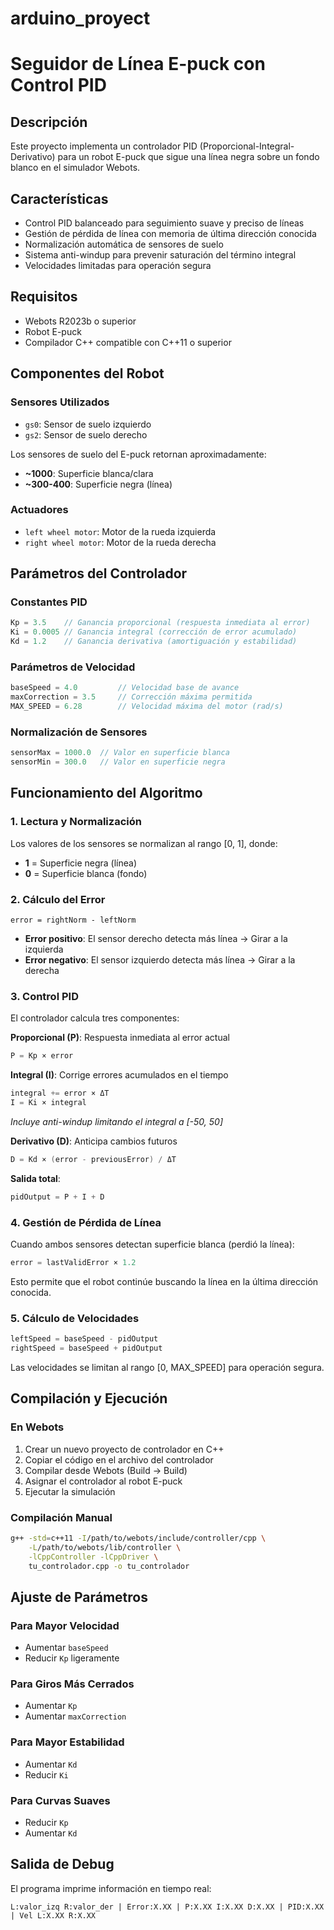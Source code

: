 # arduino_proyect

# Seguidor de Línea E-puck con Control PID

## Descripción
Este proyecto implementa un controlador PID (Proporcional-Integral-Derivativo) para un robot E-puck que sigue una línea negra sobre un fondo blanco en el simulador Webots.

## Características
- Control PID balanceado para seguimiento suave y preciso de líneas
- Gestión de pérdida de línea con memoria de última dirección conocida
- Normalización automática de sensores de suelo
- Sistema anti-windup para prevenir saturación del término integral
- Velocidades limitadas para operación segura

## Requisitos
- Webots R2023b o superior
- Robot E-puck
- Compilador C++ compatible con C++11 o superior

## Componentes del Robot

### Sensores Utilizados
- `gs0`: Sensor de suelo izquierdo
- `gs2`: Sensor de suelo derecho

Los sensores de suelo del E-puck retornan aproximadamente:
- **~1000**: Superficie blanca/clara
- **~300-400**: Superficie negra (línea)

### Actuadores
- `left wheel motor`: Motor de la rueda izquierda
- `right wheel motor`: Motor de la rueda derecha

## Parámetros del Controlador

### Constantes PID
```cpp
Kp = 3.5    // Ganancia proporcional (respuesta inmediata al error)
Ki = 0.0005 // Ganancia integral (corrección de error acumulado)
Kd = 1.2    // Ganancia derivativa (amortiguación y estabilidad)
```

### Parámetros de Velocidad
```cpp
baseSpeed = 4.0         // Velocidad base de avance
maxCorrection = 3.5     // Corrección máxima permitida
MAX_SPEED = 6.28        // Velocidad máxima del motor (rad/s)
```

### Normalización de Sensores
```cpp
sensorMax = 1000.0  // Valor en superficie blanca
sensorMin = 300.0   // Valor en superficie negra
```

## Funcionamiento del Algoritmo

### 1. Lectura y Normalización
Los valores de los sensores se normalizan al rango [0, 1], donde:
- **1** = Superficie negra (línea)
- **0** = Superficie blanca (fondo)

### 2. Cálculo del Error
```
error = rightNorm - leftNorm
```
- **Error positivo**: El sensor derecho detecta más línea → Girar a la izquierda
- **Error negativo**: El sensor izquierdo detecta más línea → Girar a la derecha

### 3. Control PID
El controlador calcula tres componentes:

**Proporcional (P)**: Respuesta inmediata al error actual
```cpp
P = Kp × error
```

**Integral (I)**: Corrige errores acumulados en el tiempo
```cpp
integral += error × ΔT
I = Ki × integral
```
*Incluye anti-windup limitando el integral a [-50, 50]*

**Derivativo (D)**: Anticipa cambios futuros
```cpp
D = Kd × (error - previousError) / ΔT
```

**Salida total**:
```cpp
pidOutput = P + I + D
```

### 4. Gestión de Pérdida de Línea
Cuando ambos sensores detectan superficie blanca (perdió la línea):
```cpp
error = lastValidError × 1.2
```
Esto permite que el robot continúe buscando la línea en la última dirección conocida.

### 5. Cálculo de Velocidades
```cpp
leftSpeed = baseSpeed - pidOutput
rightSpeed = baseSpeed + pidOutput
```

Las velocidades se limitan al rango [0, MAX_SPEED] para operación segura.

## Compilación y Ejecución

### En Webots
1. Crear un nuevo proyecto de controlador en C++
2. Copiar el código en el archivo del controlador
3. Compilar desde Webots (Build → Build)
4. Asignar el controlador al robot E-puck
5. Ejecutar la simulación

### Compilación Manual
```bash
g++ -std=c++11 -I/path/to/webots/include/controller/cpp \
    -L/path/to/webots/lib/controller \
    -lCppController -lCppDriver \
    tu_controlador.cpp -o tu_controlador
```

## Ajuste de Parámetros

### Para Mayor Velocidad
- Aumentar `baseSpeed`
- Reducir `Kp` ligeramente

### Para Giros Más Cerrados
- Aumentar `Kp`
- Aumentar `maxCorrection`

### Para Mayor Estabilidad
- Aumentar `Kd`
- Reducir `Ki`

### Para Curvas Suaves
- Reducir `Kp`
- Aumentar `Kd`

## Salida de Debug
El programa imprime información en tiempo real:
```
L:valor_izq R:valor_der | Error:X.XX | P:X.XX I:X.XX D:X.XX | PID:X.XX | Vel L:X.XX R:X.XX
```
